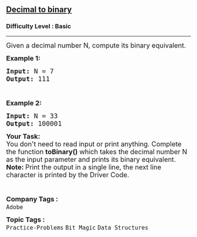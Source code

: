 <h2><a href="https://www.geeksforgeeks.org/problems/decimal-to-binary-1587115620/1">Decimal to binary</a></h2><h3>Difficulty Level : Basic</h3><hr><div class="problems_problem_content__Xm_eO"><p><span style="font-size: 18px;">Given a decimal number N, compute its binary equivalent.</span></p>
<p><strong><span style="font-size: 18px;">Example 1:</span></strong></p>
<pre><span style="font-size: 18px;"><strong>Input:</strong> N = 7
<strong>Output:</strong> 111</span></pre>
<p>&nbsp;</p>
<p><strong><span style="font-size: 18px;">Example 2:</span></strong></p>
<pre><span style="font-size: 18px;"><strong>Input:</strong> N = 33
<strong>Output: </strong>100001</span>
</pre>
<p><strong><span style="font-size: 18px;">Your Task:</span></strong><br><span style="font-size: 18px;">You don't need to read input or print anything. Complete the function <strong>toBinary()</strong> which takes the decimal number N as the input parameter and prints&nbsp;its binary equivalent.<br><strong>Note: </strong>Print the output in a single line, the next line character is printed by the Driver Code.</span></p>
<p>&nbsp;</p></div><p><span style=font-size:18px><strong>Company Tags : </strong><br><code>Adobe</code>&nbsp;<br><p><span style=font-size:18px><strong>Topic Tags : </strong><br><code>Practice-Problems</code>&nbsp;<code>Bit Magic</code>&nbsp;<code>Data Structures</code>&nbsp;